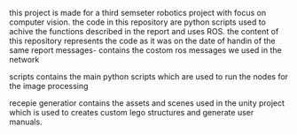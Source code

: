 this project is made for a third semseter robotics project with focus on computer vision. 
the code in this repository are python scripts used to achive the functions described in the report and uses ROS.
the content of this repository represents the code as it was on the date of handin of the same report
messages-
  contains the costom ros messages we used in the network

scripts
  contains the main python scripts which are used to run the nodes for the image processing
  
recepie generatior
  contains the assets and scenes used in the unity project which is used to creates custom lego structures and generate user manuals.
  
